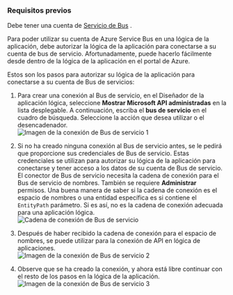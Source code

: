 ### <a name="prerequisites"></a>Requisitos previos

Debe tener una cuenta de [Servicio de Bus](https://azure.microsoft.com/services/service-bus/) .  

Para poder utilizar su cuenta de Azure Service Bus en una lógica de la aplicación, debe autorizar la lógica de la aplicación para conectarse a su cuenta de bus de servicio. Afortunadamente, puede hacerlo fácilmente desde dentro de la lógica de la aplicación en el portal de Azure.  

Estos son los pasos para autorizar su lógica de la aplicación para conectarse a su cuenta de Bus de servicios:  

1. Para crear una conexión al Bus de servicio, en el Diseñador de la aplicación lógica, seleccione **Mostrar Microsoft API administradas** en la lista desplegable. A continuación, escriba el **bus de servicio** en el cuadro de búsqueda. Seleccione la acción que desea utilizar o el desencadenador.  
    ![Imagen de la conexión de Bus de servicio 1](./media/connectors-create-api-servicebus/servicebus-1.png)  

2. Si no ha creado ninguna conexión al Bus de servicio antes, se le pedirá que proporcione sus credenciales de Bus de servicio. Estas credenciales se utilizan para autorizar su lógica de la aplicación para conectarse y tener acceso a los datos de su cuenta de Bus de servicio. El conector de Bus de servicio necesita la cadena de conexión para el Bus de servicio de nombres. También se requiere **Administrar** permisos. Una buena manera de saber si la cadena de conexión es el espacio de nombres o una entidad específica es si contiene el `EntityPath` parámetro. Si es así, no es la cadena de conexión adecuada para una aplicación lógica.  
    ![Cadena de conexión de Bus de servicio](./media/connectors-create-api-servicebus/connectionstring.png)

1. Después de haber recibido la cadena de conexión para el espacio de nombres, se puede utilizar para la conexión de API en lógica de aplicaciones.  
    ![Imagen de la conexión de Bus de servicio 2](./media/connectors-create-api-servicebus/servicebus-2.png)  

3. Observe que se ha creado la conexión, y ahora está libre continuar con el resto de los pasos en la lógica de la aplicación.  
    ![Imagen de la conexión de Bus de servicio 3](./media/connectors-create-api-servicebus/servicebus-3.png)   
